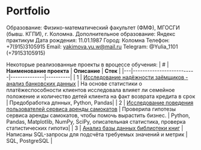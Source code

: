 # Portfolio
Образование:  Физико-математический факультет (ФМФ),  МГОСГИ (бывш. КГПИ), г. Коломна.
Дополнительное образование: Яндекс практикум
Дата рождения: 11.01.1987
Город: Коломна
Телефон: +7(915)3105915
Email: yakimova.yu.w@mail.ru
Telegram: 
@Yulia_1101 (+79153105915)

Некоторые реализованные проекты в вроцессе обучения:
| # | **Наименование проекта** | **Описание** | **Стек** |
|---|--------------------------|--------------|----------|
| 1 | [Исследование надёжности заёмщиков - анализ банковских данных](https://github.com/YW-Yliya/Portfolio/blob/dfc03cf004afa5ca7d8394e65443220efe7adf8d/project/%D0%98%D1%81%D1%81%D0%BB%D0%B5%D0%B4%D0%BE%D0%B2%D0%B0%D0%BD%D0%B8%D0%B5%20%D0%BD%D0%B0%D0%B4%D0%B5%D0%B6%D0%BD%D0%BE%D1%81%D1%82%D0%B8%20%D0%B7%D0%B0%D0%B5%D0%BC%D1%89%D0%B8%D0%BA%D0%BE%D0%B2%20(%D0%B4%D0%BB%D1%8F%20Github).ipynb) | На основе статистики о платёжеспособности клиентов исследовала влияет ли семейное положение и количество детей клиента на факт возврата кредита в срок | Предобработка дпнных, Python, Pandas|
| 2 | [Исследование поведения пользователей сервиса аренды самокатов](https://github.com/YW-Yliya/Portfolio/blob/a839268b5de6f043903257ba5cbb1b39756e91b3/project/%D0%A1%D0%B5%D1%80%D0%B2%D0%B8%D1%81%20%D1%81%D0%B0%D0%BC%D0%BE%D0%BA%D0%B0%D1%82%D0%BE%D0%B2%20(%D0%B4%D0%BB%D1%8F%20Github).ipynb) | Проверила гипотезы сервиса аренды самокатов, чтобы помочь вырастить бизнес. | Python, Pandas, Matplotlib, NumPy, SciPy, описательная статистика, проверка статистических гипотиз|
| 3 | [Анализ базы данных библиотеки книг](https://github.com/YW-Yliya/Portfolio/blob/164fbd9e1b47a7c327fdb8c263102310a17d1dc6/project/%D0%9F%D1%80%D0%BE%D0%B5%D0%BA%D1%82%20%D0%BF%D0%BE%20SQL%20(%D0%B4%D0%BB%D1%8F%20Github).ipynb) | Написаны SQL-запросы для подсчёта требуемых значений и метрик | SQL, PostgreSQL |
